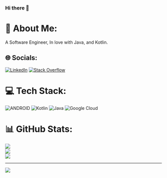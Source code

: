 ### Hi there 👋

# 💫 About Me:
A Software Engineer, In love with Java, and Kotlin.


## 🌐 Socials:
[![LinkedIn](https://img.shields.io/badge/LinkedIn-%230077B5.svg?logo=linkedin&logoColor=white)](https://linkedin.com/in/rajkumarmani-androiddeveloper) [![Stack Overflow](https://img.shields.io/badge/-Stackoverflow-FE7A16?logo=stack-overflow&logoColor=white)](https://stackoverflow.com/users/6349183/raj) 

# 💻 Tech Stack:
![ANDROID](https://img.shields.io/badge/android-%2320232a.svg?style=for-the-badge&logo=android&logoColor=%a4c639) ![Kotlin](https://img.shields.io/badge/kotlin-%230095D5.svg?style=for-the-badge&logo=kotlin&logoColor=white) ![Java](https://img.shields.io/badge/Java-%2320232a.svg?style=for-the-badge&logo=java&logoColor=%231FBED6) ![Google Cloud](https://img.shields.io/badge/Google%20Cloud-%234285F4.svg?style=for-the-badge&logo=google-cloud&logoColor=white)
# 📊 GitHub Stats:
![](https://github-readme-stats.vercel.app/api?username=Rajkumarrmani&theme=dark&hide_border=false&include_all_commits=false&count_private=false)<br/>
![](https://github-readme-streak-stats.herokuapp.com/?user=Rajkumarrmani&theme=dark&hide_border=false)<br/>
![](https://github-readme-stats.vercel.app/api/top-langs/?username=Rajkumarrmani&theme=dark&hide_border=false&include_all_commits=false&count_private=false&layout=compact)

---
[![](https://visitcount.itsvg.in/api?id=Rajkumarrmani&icon=0&color=0)](https://visitcount.itsvg.in)

<!-- Proudly created with GPRM ( https://gprm.itsvg.in ) -->
